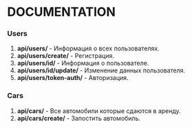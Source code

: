 # **DOCUMENTATION**
   
### **Users** 

1. **api/users/** - Информация о всех пользователях.
2. **api/users/create/** - Регистрация.
3. **api/users/id/** - Информация о пользователе.
4. **api/users/id/update/** - Изменение данных пользователя.
5. **api/users/token-auth/** - Авторизация.

### **Cars**
1. **api/cars/** - Все автомобили которые сдаются в аренду.
2. **api/cars/create/** - Запостить автомобиль.


